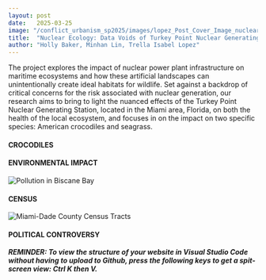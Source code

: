 ```yaml
---
layout: post
date:   2025-03-25
image: "/conflict_urbanism_sp2025/images/lopez_Post_Cover_Image_nuclear.png"
title:  "Nuclear Ecology: Data Voids of Turkey Point Nuclear Generating Station"
author: "Holly Baker, Minhan Lin, Trella Isabel Lopez"
---
```

The project explores the impact of nuclear power plant infrastructure on maritime ecosystems and how these artificial landscapes can unintentionally create ideal habitats for wildlife. Set against a backdrop of critical concerns for the risk associated with nuclear generation, our research aims to bring to light the nuanced effects of the Turkey Point Nuclear Generating Station, located in the Miami area, Florida, on both the health of the local ecosystem, and focuses in on the impact on two specific species: American crocodiles and seagrass. 



#### CROCODILES


#### ENVIRONMENTAL IMPACT

![Pollution in Biscane Bay](/conflict_urbanism_sp2025/images/Lopez_Water_Pollution.png)

#### CENSUS 


![Miami-Dade County Census Tracts](/conflict_urbanism_sp2025/images/Lopez_Census_Date.gif)


#### POLITICAL CONTROVERSY  




***REMINDER: To view the structure of your website in Visual Studio Code without having to upload to Github, press the following keys to get a spit-screen view: Ctrl K then V.***


